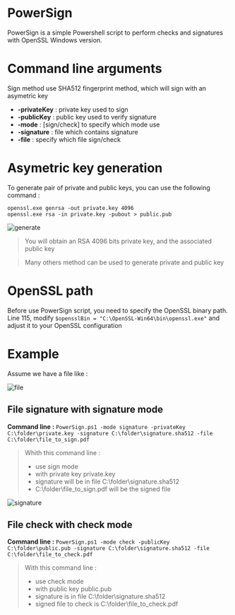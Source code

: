 # PowerSign


PowerSign is a simple Powershell script to perform checks and signatures with OpenSSL Windows version. 

# Command line arguments

Sign method use SHA512 fingerprint method, which will sign with an asymetric key  
    
- **-privateKey** : private key used to sign  
- **-publicKey**  : public key used to verify signature  
- **-mode**       : [sign/check] to specify which mode use  
- **-signature**  : file which contains signature  
- **-file**       : specify which file sign/check  

# Asymetric key generation

To generate pair of private and public keys, you can use the following command : 
```
openssl.exe genrsa -out private.key 4096
openssl.exe rsa -in private.key -pubout > public.pub
```
![generate](https://user-images.githubusercontent.com/52102633/68892223-199b2a00-06e8-11ea-8044-4fe375234726.jpg)

>You will obtain an RSA 4096 bits private key, and the associated public key

> Many others method can be used to generate private and public key

# OpenSSL path

Before use PowerSign script, you need to specify the OpenSSL binary path.  
Line 115, modify `$opensslBin = "C:\OpenSSL-Win64\bin\openssl.exe"` and adjust it to your OpenSSL configuration


# Example

Assume we have a file like :   

![file](https://user-images.githubusercontent.com/52102633/68892222-199b2a00-06e8-11ea-8b0c-ac01cc72ec08.jpg)

## File signature with signature mode

**Command line :** `PowerSign.ps1 -mode signature -privateKey C:\folder\private.key -signature C:\folder\signature.sha512 -file C:\folder\file_to_sign.pdf`

>Whith this command line :   
>- use sign mode  
>- with private key private.key  
>- signature will be in file C:\folder\signature.sha512  
>- C:\folder\file_to_sign.pdf will be the signed file  

![signature](https://user-images.githubusercontent.com/52102633/68892224-199b2a00-06e8-11ea-829d-f7fd6d7b0625.jpg)

## File check with check mode

**Command line :** `PowerSign.ps1 -mode check -publicKey C:\folder\public.pub -signature C:\folder\signature.sha512 -file C:\folder\file_to_check.pdf`

>With this command line : 
>- use check mode
>- with public key public.pub
>- signature is in file C:\folder\signature.sha512
>- signed file to check is C:\folder\file_to_check.pdf
